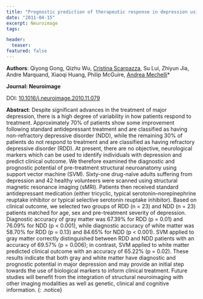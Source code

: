 ```yaml
---
title: "Prognostic prediction of therapeutic response in depression using high-field MR imaging"
date: "2011-04-15"
excerpt: Neuroimage
tags:

header:
  teaser:
featured: false
---
```


__Authors__: Qiyong Gong, Qizhu Wu, [Cristina Scarpazza](/members/Cristina), Su Lui, Zhiyun Jia, Andre Marquand, Xiaoqi Huang, Philip McGuire, [Andrea Mechelli](/members/Andrea)*

**Journal: Neuroimage**

DOI: [10.1016/j.neuroimage.2010.11.079](https://doi.org/10.1016/j.neuroimage.2010.11.079)

**Abstract**: Despite significant advances in the treatment of major depression, there is a high degree of variability in how patients respond to treatment. Approximately 70% of patients show some improvement following standard antidepressant treatment and are classified as having non-refractory depressive disorder (NDD), while the remaining 30% of patients do not respond to treatment and are classified as having refractory depressive disorder (RDD). At present, there are no objective, neurological markers which can be used to identify individuals with depression and predict clinical outcome. We therefore examined the diagnostic and prognostic potential of pre-treatment structural neuroanatomy using support vector machine (SVM). Sixty-one drug-naïve adults suffering from depression and 42 healthy volunteers were scanned using structural magnetic resonance imaging (sMRI). Patients then received standard antidepressant medication (either tricyclic, typical serotonin–norepinephrine reuptake inhibitor or typical selective serotonin reuptake inhibitor). Based on clinical outcome, we selected two groups of RDD (n = 23) and NDD (n = 23) patients matched for age, sex and pre-treatment severity of depression. Diagnostic accuracy of gray matter was 67.39% for RDD (p = 0.01) and 76.09% for NDD (p < 0.001), while diagnostic accuracy of white matter was 58.70% for RDD (p = 0.13) and 84.65% for NDD (p < 0.001). SVM applied to gray matter correctly distinguished between RDD and NDD patients with an accuracy of 69.57% (p = 0.006); in contrast, SVM applied to white matter predicted clinical outcome with an accuracy of 65.22% (p = 0.02). These results indicate that both gray and white matter have diagnostic and prognostic potential in major depression and may provide an initial step towards the use of biological markers to inform clinical treatment. Future studies will benefit from the integration of structural neuroimaging with other imaging modalities as well as genetic, clinical and cognitive information.
{: .notice}
